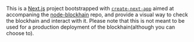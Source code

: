 This is a [Next.js](https://nextjs.org/) project bootstrapped with [`create-next-app`](https://github.com/vercel/next.js/tree/canary/packages/create-next-app) aimed at accompaning the [node-blockhain](https://github.com/soulaymaneabiadou/node-blockchain) repo, and provide a visual way to check the blockhain and interact with it.
Please note that this is not meant to be used for a production deployment of the blockhain(although you can choose to).
